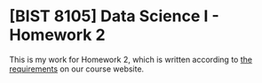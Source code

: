 # [BIST 8105] Data Science I - Homework 2

This is my work for Homework 2, which is written according to [the requirements](http://p8105.com/homework_2.html) on our course website.